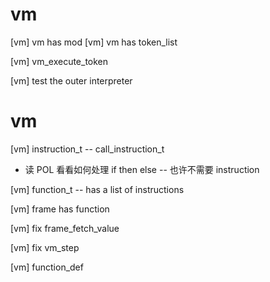 # vm

[vm] vm has mod
[vm] vm has token_list

[vm] vm_execute_token



[vm] test the outer interpreter

# vm

[vm] instruction_t -- call_instruction_t

- 读 POL 看看如何处理 if then else -- 也许不需要 instruction

[vm] function_t -- has a list of instructions

[vm] frame has function

[vm] fix frame_fetch_value

[vm] fix vm_step

[vm] function_def
